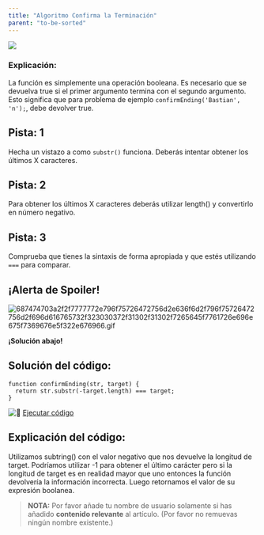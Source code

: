 ```yaml
---
title: "Algoritmo Confirma la Terminación"
parent: "to-be-sorted"
---
```


![](//discourse-user-assets.s3.amazonaws.com/original/2X/a/a081f3fa5316b7d400a5e518bb0620eef64caa08.jpg)

### Explicación:

La función es simplemente una operación booleana. Es necesario que se devuelva true si el primer argumento termina con el segundo argumento. Esto significa que para problema de ejemplo `confirmEnding('Bastian', 'n');`, debe devolver true.

## Pista: 1

Hecha un vistazo a como `substr()` funciona. Deberás intentar obtener los últimos X caracteres.

## Pista: 2

Para obtener los últimos X caracteres deberás utilizar length() y convertirlo en número negativo.

## Pista: 3

Comprueba que tienes la sintaxis de forma apropiada y que estés utilizando `===` para comparar.

## ¡Alerta de Spoiler!

![687474703a2f2f7777772e796f75726472756d2e636f6d2f796f75726472756d2f696d616765732f323030372f31302f31302f7265645f7761726e696e675f7369676e5f322e676966.gif](//discourse-user-assets.s3.amazonaws.com/original/2X/2/2d6c412a50797771301e7ceabd554cef4edcd74d.gif)

**¡Solución abajo!**

## Solución del código:

    function confirmEnding(str, target) {
      return str.substr(-target.length) === target;
    }

![:rocket:](//forum.freecodecamp.com/images/emoji/emoji_one/rocket.png?v=2 ":rocket:") [Ejecutar código](https://repl.it/CLjU/18)

## Explicación del código:

Utilizamos subtring() con el valor negativo que nos devuelve la longitud de target. Podríamos utilizar -1 para obtener el último carácter pero si la longitud de target es en realidad mayor que uno entonces la función devolvería la información incorrecta. Luego retornamos el valor de su expresión boolanea.

> **NOTA:** Por favor añade tu nombre de usuario solamente si has añadido **contenido relevante** al artículo. (Por favor no remuevas ningún nombre existente.)
